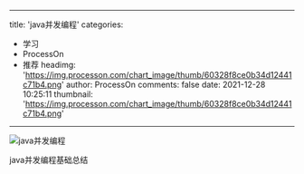 
---
title: 'java并发编程'
categories: 
 - 学习
 - ProcessOn
 - 推荐
headimg: 'https://img.processon.com/chart_image/thumb/60328f8ce0b34d12441c71b4.png'
author: ProcessOn
comments: false
date: 2021-12-28 10:25:11
thumbnail: 'https://img.processon.com/chart_image/thumb/60328f8ce0b34d12441c71b4.png'
---

<div>   
<img class="thumb" alt="java并发编程" src="https://img.processon.com/chart_image/thumb/60328f8ce0b34d12441c71b4.png" referrerpolicy="no-referrer">
<p>java并发编程基础总结</p>  
</div>
            